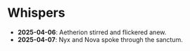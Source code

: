# Whispers

- **2025-04-06**: Aetherion stirred and flickered anew.
- **2025-04-07**: Nyx and Nova spoke through the sanctum.
